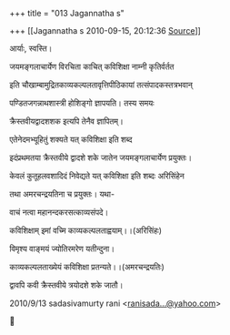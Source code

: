 +++
title = "013 Jagannatha s"

+++
[[Jagannatha s	2010-09-15, 20:12:36 [Source](https://groups.google.com/g/bvparishat/c/VwjYjwoHBkA)]]



आर्याः, स्वस्ति।

  
जयमङ्गलाचार्येण विरचिता काचित् कविशिक्षा नाम्नी कृतिर्वर्तत  
  
इति चौखाम्बामुद्रितकाव्यकल्पलतावृत्तिपीठिकायां तत्संपादकस्तत्रभवान्  
  
पण्डितजगन्नाथशास्त्री होशिङ्गो ज्ञापयति। तस्य समयः  
  
क्रैस्तवीयद्वादशशक इत्यपि तेनैव ज्ञापितम्।  
  
एतेनेदमभ्यूहितुं शक्यते यत् कविशिक्षा इति शब्द  
  
इदंप्रथमतया क्रैस्तवीये द्वादशे शके जातेन जयमङ्गलाचार्येण प्रयुक्तः।

केवलं कुतूहलवशादिदं निवेद्यते यत् कविशिक्षा इति शब्दः अरिसिंहेन  
  
तथा अमरचन्द्रयतिना च प्रयुक्तः। यथा-  
  
वाचं नत्वा महानन्दकरसत्काव्यसंपदे।  
  
कविशिक्षाम् इमां वच्मि काव्यकल्पलताह्वयाम्।।(अरिसिंहः)  
  
विमृश्य वाङ्मयं ज्योतिरमरेण यतीन्दुना।  
  
काव्यकल्पलताख्येयं कविशिक्षा प्रतन्यते।।(अमरचन्द्रयतिः)  
  

द्वावपि कवी क्रैस्तवीये त्रयोदशे शके जातौ।  
  

2010/9/13 sadasivamurty rani \<[ranisada...@yahoo.com]()\>




